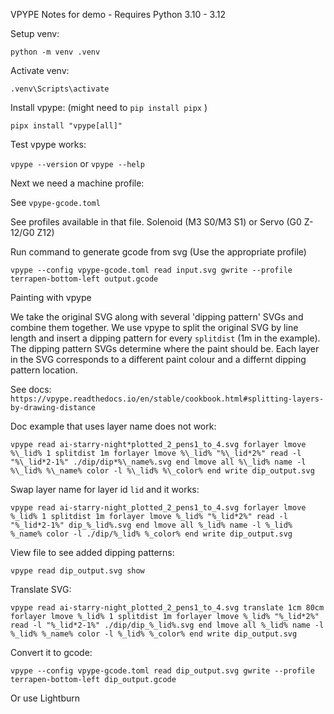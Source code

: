 VPYPE Notes for demo - Requires Python 3.10 - 3.12

Setup venv:

`python -m venv .venv`

Activate venv:

`.venv\Scripts\activate`

Install vpype: (might need to `pip install pipx` )

`pipx install "vpype[all]"`

Test vpype works:

`vpype --version` or `vpype --help`

Next we need a machine profile:

See `vpype-gcode.toml`

See profiles available in that file. Solenoid (M3 S0/M3 S1) or Servo (G0 Z-12/G0 Z12)

Run command to generate gcode from svg (Use the appropriate profile)

`vpype --config vpype-gcode.toml read input.svg gwrite --profile terrapen-bottom-left output.gcode`

Painting with vpype

We take the original SVG along with several 'dipping pattern' SVGs and combine them together. We use vpype to split
the original SVG by line length and insert a dipping pattern for every `splitdist` (1m in the example). The dipping
pattern SVGs determine where the paint should be. Each layer in the SVG corresponds to a different paint colour and
a differnt dipping pattern location.

See docs: `https://vpype.readthedocs.io/en/stable/cookbook.html#splitting-layers-by-drawing-distance`

Doc example that uses layer name does not work:

`vpype read ai-starry-night*plotted_2_pens1_to_4.svg forlayer lmove %\_lid% 1 splitdist 1m forlayer lmove %\_lid% "%\_lid*2%" read -l "%\_lid*2-1%" ./dip/dip*%\_name%.svg end lmove all %\_lid% name -l %\_lid% %\_name% color -l %\_lid% %\_color% end write dip_output.svg`

Swap layer name for layer id `lid` and it works:

`vpype read ai-starry-night_plotted_2_pens1_to_4.svg forlayer lmove %_lid% 1 splitdist 1m forlayer lmove %_lid% "%_lid*2%" read -l "%_lid*2-1%" dip_%_lid%.svg end lmove all %_lid% name -l %_lid% %_name% color -l ./dip/%_lid% %_color% end write dip_output.svg`

View file to see added dipping patterns:

`vpype read dip_output.svg show`

Translate SVG:

`vpype read ai-starry-night_plotted_2_pens1_to_4.svg translate 1cm 80cm forlayer lmove %_lid% 1 splitdist 1m forlayer lmove %_lid% "%_lid*2%" read -l "%_lid*2-1%" ./dip/dip_%_lid%.svg end lmove all %_lid% name -l %_lid% %_name% color -l %_lid% %_color% end write dip_output.svg`

Convert it to gcode:

`vpype --config vpype-gcode.toml read dip_output.svg gwrite --profile terrapen-bottom-left dip_output.gcode`

Or use Lightburn
